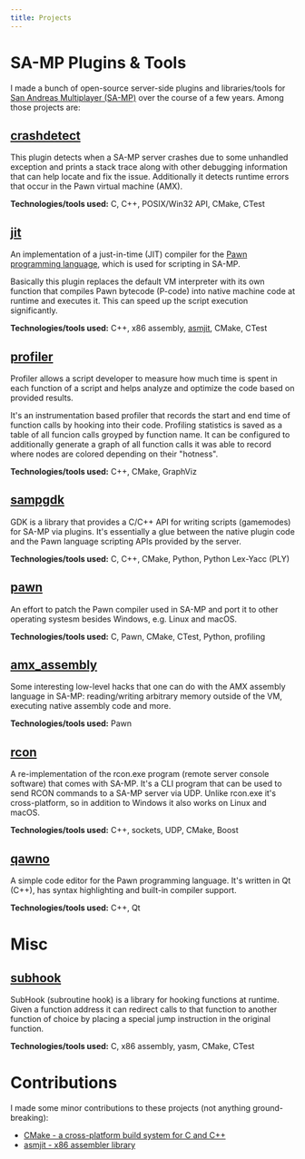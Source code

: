 ```yaml
---
title: Projects
---
```


# SA-MP Plugins & Tools

I made a bunch of open-source server-side plugins and libraries/tools for [San Andreas Multiplayer (SA-MP)](https://www.sa-mp.com) over the course of a few years. Among those projects are:

## [crashdetect](https://github.com/Zeex/samp-plugin-crashdetect)

This plugin detects when a SA-MP server crashes due to some unhandled exception and prints a stack trace along with other debugging information that can help locate and fix the issue. Additionally it detects runtime errors that occur in the Pawn virtual machine (AMX).

**Technologies/tools used:** C, C++, POSIX/Win32 API, CMake, CTest

## [jit](https://github.com/Zeex/samp-plugin-jit)

An implementation of a just-in-time (JIT) compiler for the [Pawn programming language](https://www.compuphase.com/pawn/pawn.htm), which is used for scripting in SA-MP. 

Basically this plugin replaces the default VM interpreter with its own function that compiles Pawn bytecode (P-code) into native machine code at runtime and executes it. This can speed up the script execution significantly.

**Technologies/tools used:** C++, x86 assembly, [asmjit](https://github.com/asmjit/asmjit), CMake, CTest

## [profiler](https://github.com/Zeex/samp-plugin-profiler)

Profiler allows a script developer to measure how much time is spent in each function of a script and helps analyze and optimize the code based on provided results. 

It's an instrumentation based profiler that records the start and end time of function calls by hooking into their code. Profiling statistics is saved as a table of all funcion calls groyped by function name. It can be configured to additionally  generate a graph of all function calls it was able to record where nodes are colored depending on their "hotness".

**Technologies/tools used:** C++, CMake, GraphViz

## [sampgdk](https://github.com/Zeex/sampgdk)

GDK is a library that provides a C/C++ API for writing scripts (gamemodes) for SA-MP via plugins. It's essentially a glue between the native plugin code and the Pawn language scripting APIs provided by the server.

**Technologies/tools used:** C, C++, CMake, Python, Python Lex-Yacc (PLY)

## [pawn](https://github.com/pawn-lang/compiler)

An effort to patch the Pawn compiler used in SA-MP and port it to other operating systesm besides Windows, e.g. Linux and macOS. 

**Technologies/tools used:** C, Pawn, CMake, CTest, Python, profiling

## [amx_assembly](https://github.com/Zeex/amx_assembly)

Some interesting low-level hacks that one can do with the AMX assembly language in SA-MP: reading/writing arbitrary memory outside of the VM, executing native assembly code and more.

**Technologies/tools used:** Pawn

## [rcon](https://github.com/Zeex/samp-rcon)

A re-implementation of the rcon.exe program (remote server console software) that comes with SA-MP. It's a CLI program that can be used to send RCON commands to a SA-MP server via UDP. Unlike rcon.exe it's cross-platform, so in addition to Windows it also works on Linux and macOS.

**Technologies/tools used:** C++, sockets, UDP, CMake, Boost

## [qawno](https://github.com/Zeex/qawno)

A simple code editor for the Pawn programming language. It's written in Qt (C++), has syntax highlighting and built-in compiler support.

**Technologies/tools used:** C++, Qt

# Misc

## [subhook](https://github.com/Zeex/subhook)

SubHook (subroutine hook) is a library for hooking functions at runtime. Given a function address it can redirect calls to that function to another function of choice by placing a special jump instruction in the original function.

**Technologies/tools used:** C, x86 assembly, yasm, CMake, CTest

# Contributions

I made some minor contributions to these projects (not anything ground-breaking):

* [CMake - a cross-platform build system for C and C++](https://github.com/Kitware/CMake)
* [asmjit - x86 assembler library](https://github.com/asmjit/asmjit)
